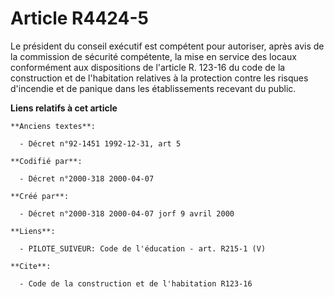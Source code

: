 # Article R4424-5

Le président du conseil exécutif est compétent pour autoriser, après avis de la commission de sécurité compétente, la mise en
service des locaux conformément aux dispositions de l'article R. 123-16 du code de la construction et de l'habitation
relatives à la protection contre les risques d'incendie et de panique dans les établissements recevant du public.

**Liens relatifs à cet article**

	**Anciens textes**:

	  - Décret n°92-1451 1992-12-31, art 5

	**Codifié par**:

	  - Décret n°2000-318 2000-04-07

	**Créé par**:

	  - Décret n°2000-318 2000-04-07 jorf 9 avril 2000

	**Liens**:

	  - PILOTE_SUIVEUR: Code de l'éducation - art. R215-1 (V)

	**Cite**:

	  - Code de la construction et de l'habitation R123-16
